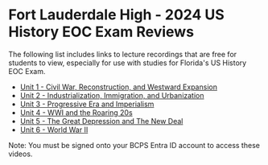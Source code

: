 # Fort Lauderdale High - 2024 US History EOC Exam Reviews
The following list includes links to lecture recordings that are free for students to view, especially for use with studies for Florida's US History EOC Exam.
- [Unit 1 - Civil War, Reconstruction, and Westward Expansion](https://browardcountyschools-my.sharepoint.com/:v:/g/personal/0610073455_my_browardschools_com/EX4fcP-ynoBLrXy-erFhi9YBeiFV_hvXWSyH7I_fidGMJw?nav=eyJyZWZlcnJhbEluZm8iOnsicmVmZXJyYWxBcHAiOiJTdHJlYW1XZWJBcHAiLCJyZWZlcnJhbFZpZXciOiJTaGFyZURpYWxvZy1MaW5rIiwicmVmZXJyYWxBcHBQbGF0Zm9ybSI6IldlYiIsInJlZmVycmFsTW9kZSI6InZpZXcifX0%3D&e=5Pfp1G)
- [Unit 2 - Industrialization, Immigration, and Urbanization](https://browardcountyschools-my.sharepoint.com/:v:/g/personal/0610073455_my_browardschools_com/EUYLhbYJL-9Dm-w-uLPcDX0By9dREAdaLtbMc5WEHjMYIQ?nav=eyJyZWZlcnJhbEluZm8iOnsicmVmZXJyYWxBcHAiOiJTdHJlYW1XZWJBcHAiLCJyZWZlcnJhbFZpZXciOiJTaGFyZURpYWxvZy1MaW5rIiwicmVmZXJyYWxBcHBQbGF0Zm9ybSI6IldlYiIsInJlZmVycmFsTW9kZSI6InZpZXcifX0%3D&e=H4CuGD)
- [Unit 3 - Progressive Era and Imperialism](https://browardcountyschools-my.sharepoint.com/:v:/g/personal/0610073455_my_browardschools_com/ETCVwBH73PhPt9c1KWYtuW0BCRKFsnwlo3XuvGWlljl6oA?nav=eyJyZWZlcnJhbEluZm8iOnsicmVmZXJyYWxBcHAiOiJTdHJlYW1XZWJBcHAiLCJyZWZlcnJhbFZpZXciOiJTaGFyZURpYWxvZy1MaW5rIiwicmVmZXJyYWxBcHBQbGF0Zm9ybSI6IldlYiIsInJlZmVycmFsTW9kZSI6InZpZXcifX0%3D&e=E5Wm64)
- [Unit 4 - WWI and the Roaring 20s](https://browardcountyschools-my.sharepoint.com/:v:/g/personal/0610073455_my_browardschools_com/ESJl89UHUdlAnRJAeeyO96MBrrmopsGSLfEj_dV-AWy78Q)
- [Unit 5 - The Great Depression and The New Deal](https://browardcountyschools-my.sharepoint.com/:v:/g/personal/0610073455_my_browardschools_com/Ebs0u0oG7nxClZYjm8_lvWYBr56PwYxCfExQjssJUYlxwQ?nav=eyJyZWZlcnJhbEluZm8iOnsicmVmZXJyYWxBcHAiOiJTdHJlYW1XZWJBcHAiLCJyZWZlcnJhbFZpZXciOiJTaGFyZURpYWxvZy1MaW5rIiwicmVmZXJyYWxBcHBQbGF0Zm9ybSI6IldlYiIsInJlZmVycmFsTW9kZSI6InZpZXcifX0%3D&e=yHpaeN)
- [Unit 6 - World War II](https://browardcountyschools-my.sharepoint.com/:v:/g/personal/0610073455_my_browardschools_com/EYVb8nFZE2BIkYPJCkNCnLQBRYo7g_n87NU8Tb_F9lBHYw)

Note: You must be signed onto your BCPS Entra ID account to access these videos.
